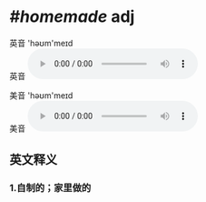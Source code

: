 # ***\#homemade*** adj
英音 'həʊm'meɪd  
英音
<audio src="./media/homemade1_AAC.aac" controls="controls"></audio>

美音 'həʊm'meɪd  
美音
<audio src="./media/homemade2_AAC.aac" controls="controls"></audio>



  

英文释义
---
### 1.**自制的；家里做的**  


